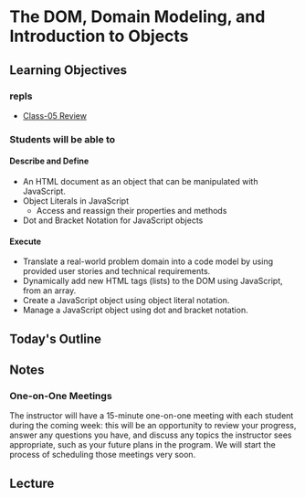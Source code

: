 # The DOM, Domain Modeling, and Introduction to Objects

<!-- Description Here -->

## Learning Objectives

### repls
- [Class-05 Review](https://replit.com/@rkgallaway/201-class-05-review-functions-and-arrays#index.js)

### Students will be able to

#### Describe and Define

- An HTML document as an object that can be manipulated with JavaScript.
- Object Literals in JavaScript
  - Access and reassign their properties and methods
- Dot and Bracket Notation for JavaScript objects

#### Execute

- Translate a real-world problem domain into a code model by using provided user stories and technical requirements.
- Dynamically add new HTML tags (lists) to the DOM using JavaScript, from an array.
- Create a JavaScript object using object literal notation.
- Manage a JavaScript object using dot and bracket notation.

## Today's Outline

<!-- To Be Completed By Instructor -->

## Notes

### One-on-One Meetings

The instructor will have a 15-minute one-on-one meeting with each student during the coming week: this will be an opportunity to review your progress, answer any questions you have, and discuss any topics the instructor sees appropriate, such as your future plans in the program. We will start the process of scheduling those meetings very soon.

## Lecture
